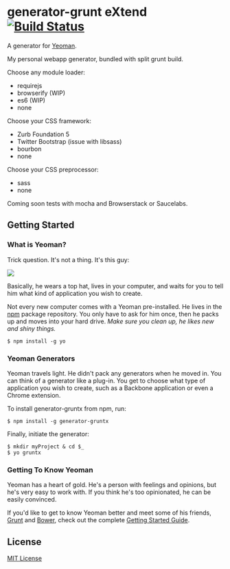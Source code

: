 # generator-grunt eXtend [![Build Status](https://secure.travis-ci.org/themouette/generator-gruntx.png?branch=master)](https://travis-ci.org/themouette/generator-gruntx)

A generator for [Yeoman](http://yeoman.io).

My personal webapp generator, bundled with split grunt build.

Choose any module loader:

* requirejs
* browserify (WIP)
* es6 (WIP)
* none

Choose your CSS framework:

* Zurb Foundation 5
* Twitter Bootstrap (issue with libsass)
* bourbon
* none

Choose your CSS preprocessor:

* sass
* none

Coming soon tests with mocha and Browserstack or Saucelabs.


## Getting Started

### What is Yeoman?

Trick question. It's not a thing. It's this guy:

![](http://i.imgur.com/JHaAlBJ.png)

Basically, he wears a top hat, lives in your computer, and waits for you to tell him what kind of application you wish to create.

Not every new computer comes with a Yeoman pre-installed. He lives in the [npm](https://npmjs.org) package repository. You only have to ask for him once, then he packs up and moves into your hard drive. *Make sure you clean up, he likes new and shiny things.*

```
$ npm install -g yo
```

### Yeoman Generators

Yeoman travels light. He didn't pack any generators when he moved in. You can think of a generator like a plug-in. You get to choose what type of application you wish to create, such as a Backbone application or even a Chrome extension.

To install generator-gruntx from npm, run:

```
$ npm install -g generator-gruntx
```

Finally, initiate the generator:

```
$ mkdir myProject & cd $_
$ yo gruntx
```

### Getting To Know Yeoman

Yeoman has a heart of gold. He's a person with feelings and opinions, but he's very easy to work with. If you think he's too opinionated, he can be easily convinced.

If you'd like to get to know Yeoman better and meet some of his friends, [Grunt](http://gruntjs.com) and [Bower](http://bower.io), check out the complete [Getting Started Guide](https://github.com/yeoman/yeoman/wiki/Getting-Started).


## License

[MIT License](http://en.wikipedia.org/wiki/MIT_License)
